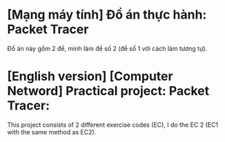 # [Mạng máy tính] Đồ án thực hành: Packet Tracer
 Đồ án này gồm 2 đề, mình làm đề số 2 (đề số 1 với cách làm tương tự).
# [English version] [Computer Netword] Practical project: Packet Tracer:
 This project consists of 2 different exercise codes (EC), I do the EC 2 (EC1 with the same method as EC2).


